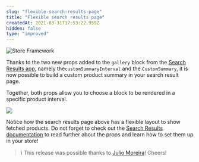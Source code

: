 ```yaml
---
slug: "flexible-search-results-page"
title: "Flexible search results page"
createdAt: 2021-03-31T17:53:22.959Z
hidden: false
type: "improved"
---
```


![Store Framework](https://cdn.jsdelivr.net/gh/vtexdocs/dev-portal-content@main/images/flexible-search-results-page-0.png)

Thanks to the two new props added to the `gallery` block from the [Search Results app](https://developers.vtex.com/docs/guides/vtex-search-result), namely the`customSummaryInterval` and the `CustomSummary`,  it is now possible to build a custom product summary in your search result page.

Together, both props allow you to choose a block to be rendered in a specific product interval.

![](https://cdn.jsdelivr.net/gh/vtexdocs/dev-portal-content@main/images/flexible-search-results-page-1.png)

Notice how the search results page above has a flexible layout to show fetched products.
Do not forget to check out the [Search Results documentation](https://developers.vtex.com/docs/guides/vtex-search-result) to read further about the props and learn how to set them up in your store!

> ℹ️ This release was possible thanks to [Julio Moreira](https://github.com/juliomoreira)! Cheers!
